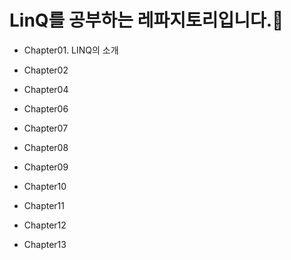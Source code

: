 # LinQ를 공부하는 레파지토리입니다.👑
- Chapter01. LINQ의 소개

- Chapter02

- Chapter04

- Chapter06

- Chapter07

- Chapter08

- Chapter09

- Chapter10

- Chapter11

- Chapter12

- Chapter13
